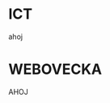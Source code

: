 # ICT

<html>
  ahoj
  <h1>WEBOVECKA</h1>
  <p>
  AHOJ
  </p>
  <!-- https://docs.github.com/en/pages/getting-started-with-github-pages/creating-a-github-pages-site -->
</html>
